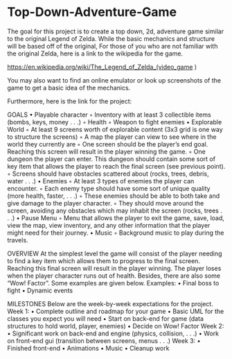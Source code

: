 # Top-Down-Adventure-Game
The goal for this project is to create a top down, 2d, adventure game similar to the original Legend of Zelda. While the basic mechanics and structure will be based off of the original, For those of you who are not familiar with the original Zelda, here is a link to the wikipedia for the game.

 https://en.wikipedia.org/wiki/The_Legend_of_Zelda_(video_game )

You may also want to find an online emulator or look up screenshots of the game to get a basic idea of the mechanics.

Furthermore, here is the link for the project:
  

GOALS
• Playable character
  ◦ Inventory with at least 3 collectible items (bombs, keys, money . . .)
  ◦ Health
  ◦ Weapon to fight enemies
• Explorable World
  ◦ At least 9 screens worth of explorable content (3x3 grid is one way to structure the screens)
  ◦ A map the player can view to see where in the world they currently are
  ◦ One screen should be the player’s end goal. Reaching this screen will result in the player winning the game.
  ◦ One dungeon the player can enter. This dungeon should contain some sort of key item that allows the player to reach the final screen (see previous point).
  ◦ Screens should have obstacles scattered about (rocks, trees, debris, water . . .)
• Enemies
  ◦ At least 3 types of enemies the player can encounter.
  ◦ Each enemy type should have some sort of unique quality (more health, faster, . . .)
  ◦ These enemies should be able to both take and give damage to the player character.
  ◦ They should move around the screen, avoiding any obstacles which may inhabit the screen (rocks, trees . . .)
• Pause Menu
◦ Menu that allows the player to exit the game, save, load, view the map, view inventory, and any other information that the player might need for their journey.
• Music
◦ Background music to play during the travels.

OVERVIEW
  At the simplest level the game will consist of the player needing to find a key item which allows them to progress to the final screen. Reaching this final screen will result in the player winning. The player loses when the player character runs out of health. Besides, there are also some “Wow! Factor”. Some examples are given below.
Examples:
  • Final boss to fight
  • Dynamic events

MILESTONES
Below are the week-by-week expectations for the project.
  Week 1:
    • Complete outline and roadmap for your game
    • Basic UML for the classes you expect you will need
    • Start on back-end for game (data structures to hold world, player, enemies)
    • Decide on Wow! Factor
  Week 2:
    • Significant work on back-end and engine (physics, collision, . . .)
    • Work on front-end gui (transition between screens, menus . . .)
  Week 3:
    • Finished front-end
    • Animations
    • Music
• Cleanup work

